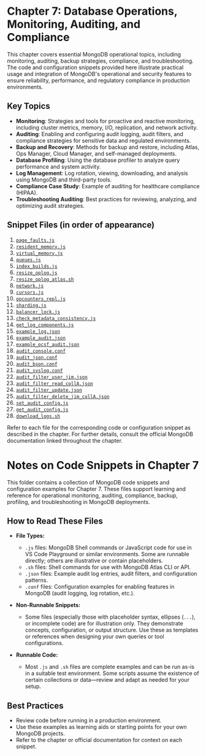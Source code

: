 # Chapter 7: Database Operations, Monitoring, Auditing, and Compliance

This chapter covers essential MongoDB operational topics, including monitoring, auditing, backup strategies, compliance, and troubleshooting. The code and configuration snippets provided here illustrate practical usage and integration of MongoDB's operational and security features to ensure reliability, performance, and regulatory compliance in production environments.

## Key Topics

- **Monitoring**: Strategies and tools for proactive and reactive monitoring, including cluster metrics, memory, I/O, replication, and network activity.
- **Auditing**: Enabling and configuring audit logging, audit filters, and compliance strategies for sensitive data and regulated environments.
- **Backup and Recovery**: Methods for backup and restore, including Atlas, Ops Manager, Cloud Manager, and self-managed deployments.
- **Database Profiling**: Using the database profiler to analyze query performance and system activity.
- **Log Management**: Log rotation, viewing, downloading, and analysis using MongoDB and third-party tools.
- **Compliance Case Study**: Example of auditing for healthcare compliance (HIPAA).
- **Troubleshooting Auditing**: Best practices for reviewing, analyzing, and optimizing audit strategies.

## Snippet Files (in order of appearance)

1. [`page_faults.js`](./page_faults.js)
2. [`resident_memory.js`](./resident_memory.js)
3. [`virtual_memory.js`](./virtual_memory.js)
4. [`queues.js`](./queues.js)
5. [`index_builds.js`](./index_builds.js)
6. [`resize_oplog.js`](./resize_oplog.js)
7. [`resize_oplog_atlas.sh`](./resize_oplog_atlas.sh)
8. [`network.js`](./network.js)
9. [`cursors.js`](./cursors.js)
10. [`opcounters_repl.js`](./opcounters_repl.js)
11. [`sharding.js`](./sharding.js)
12. [`balancer_lock.js`](./balancer_lock.js)
13. [`check_metadata_consistency.js`](./check_metadata_consistency.js)
14. [`get_log_components.js`](./get_log_components.js)
15. [`example_log.json`](./example_log.json)
16. [`example_audit.json`](./example_audit.json)
17. [`example_ocsf_audit.json`](./example_ocsf_audit.json)
18. [`audit_console.conf`](./audit_console.conf)
19. [`audit_json.conf`](./audit_json.conf)
20. [`audit_bson.conf`](./audit_bson.conf)
21. [`audit_syslog.conf`](./audit_syslog.conf)
22. [`audit_filter_user_jim.json`](./audit_filter_user_jim.json)
23. [`audit_filter_read_collA.json`](./audit_filter_read_collA.json)
24. [`audit_filter_update.json`](./audit_filter_update.json)
25. [`audit_filter_delete_jim_collA.json`](./audit_filter_delete_jim_collA.json)
26. [`set_audit_config.js`](./set_audit_config.js)
27. [`get_audit_config.js`](./get_audit_config.js)
28. [`download_logs.sh`](./download_logs.sh)

Refer to each file for the corresponding code or configuration snippet as described in the chapter. For further details, consult the official MongoDB documentation linked throughout the chapter.

# Notes on Code Snippets in Chapter 7

This folder contains a collection of MongoDB code snippets and configuration examples for Chapter 7. These files support learning and reference for operational monitoring, auditing, compliance, backup, profiling, and troubleshooting in MongoDB deployments.

## How to Read These Files

- **File Types:**
  - `.js` files: MongoDB Shell commands or JavaScript code for use in VS Code Playground or similar environments. Some are runnable directly; others are illustrative or contain placeholders.
  - `.sh` files: Shell commands for use with MongoDB Atlas CLI or API.
  - `.json` files: Example audit log entries, audit filters, and configuration patterns.
  - `.conf` files: Configuration examples for enabling features in MongoDB (audit logging, log rotation, etc.).

- **Non-Runnable Snippets:**
  - Some files (especially those with placeholder syntax, ellipses (`...`), or incomplete code) are for illustration only. They demonstrate concepts, configuration, or output structure. Use these as templates or references when designing your own queries or tool configurations.

- **Runnable Code:**
  - Most `.js` and `.sh` files are complete examples and can be run as-is in a suitable test environment. Some scripts assume the existence of certain collections or data—review and adapt as needed for your setup.

## Best Practices

- Review code before running in a production environment.
- Use these examples as learning aids or starting points for your own MongoDB projects.
- Refer to the chapter or official documentation for context on each snippet.